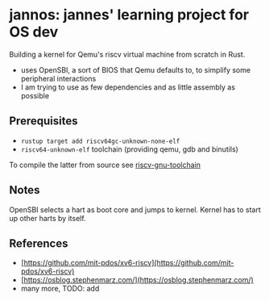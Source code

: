 # jannos: jannes' learning project for OS dev

Building a kernel for Qemu's riscv virtual machine from scratch in Rust.

- uses OpenSBI, a sort of BIOS that Qemu defaults to, to simplify some peripheral interactions
- I am trying to use as few dependencies and as little assembly as possible

## Prerequisites

- `rustup target add riscv64gc-unknown-none-elf`
- `riscv64-unknown-elf` toolchain (providing qemu, gdb and binutils)

To compile the latter from source see 
[riscv-gnu-toolchain](https://github.com/riscv-collab/riscv-gnu-toolchain)

## Notes

OpenSBI selects a hart as boot core and jumps to kernel.
Kernel has to start up other harts by itself.

## References
- [https://github.com/mit-pdos/xv6-riscv](https://github.com/mit-pdos/xv6-riscv)
- [https://osblog.stephenmarz.com/](https://osblog.stephenmarz.com/)
- many more, TODO: add
